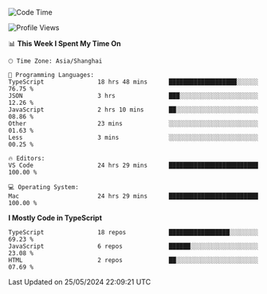 <!--START_SECTION:waka-->
![Code Time](http://img.shields.io/badge/Code%20Time-6%2C114%20hrs%2025%20mins-blue)

![Profile Views](http://img.shields.io/badge/Profile%20Views-0-blue)

📊 **This Week I Spent My Time On** 

```text
🕑︎ Time Zone: Asia/Shanghai

💬 Programming Languages: 
TypeScript               18 hrs 48 mins      ███████████████████░░░░░░   76.75 % 
JSON                     3 hrs               ███░░░░░░░░░░░░░░░░░░░░░░   12.26 % 
JavaScript               2 hrs 10 mins       ██░░░░░░░░░░░░░░░░░░░░░░░   08.86 % 
Other                    23 mins             ░░░░░░░░░░░░░░░░░░░░░░░░░   01.63 % 
Less                     3 mins              ░░░░░░░░░░░░░░░░░░░░░░░░░   00.25 % 

🔥 Editors: 
VS Code                  24 hrs 29 mins      █████████████████████████   100.00 % 

💻 Operating System: 
Mac                      24 hrs 29 mins      █████████████████████████   100.00 % 
```

**I Mostly Code in TypeScript** 

```text
TypeScript               18 repos            █████████████████░░░░░░░░   69.23 % 
JavaScript               6 repos             ██████░░░░░░░░░░░░░░░░░░░   23.08 % 
HTML                     2 repos             ██░░░░░░░░░░░░░░░░░░░░░░░   07.69 % 
```




 Last Updated on 25/05/2024 22:09:21 UTC
<!--END_SECTION:waka-->
